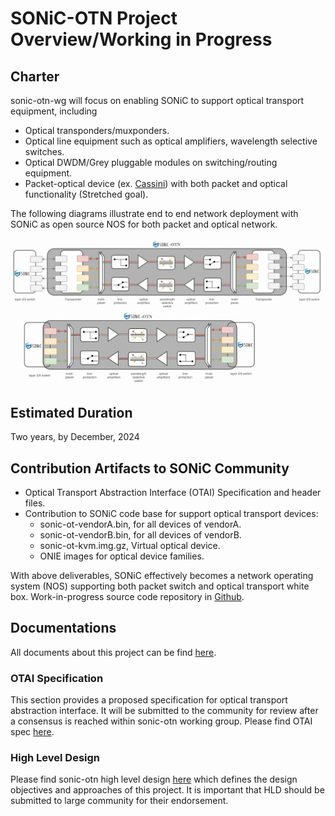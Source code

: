 
# SONiC-OTN Project Overview/Working in Progress

## Charter
sonic-otn-wg will focus on enabling SONiC to support optical transport equipment, including
* Optical transponders/muxponders.
* Optical line equipment such as optical amplifiers, wavelength selective switches.  
* Optical DWDM/Grey pluggable modules on switching/routing equipment.
* Packet-optical device (ex. [Cassini](https://telecominfraproject.com/oopt/)) with both packet and optical functionality (Stretched goal).

The following diagrams illustrate end to end network deployment with SONiC as open source NOS for both packet and optical network.

<img src="assets/sonic-otn-transponder-open-line-system.png" alt="transponder and open line system with sonic-otn" style="zoom: 50%;" />

<img src="assets/sonic-otn-packet-optical-system.png" alt="packet optical and open line system with sonic-otn" style="zoom: 40%;" />

## Estimated Duration
Two years, by  December, 2024

## Contribution Artifacts to SONiC Community
* Optical Transport Abstraction Interface (OTAI) Specification and header files. 
* Contribution to SONiC code base for support optical transport devices:
  - sonic-ot-vendorA.bin, for all devices of vendorA.
  - sonic-ot-vendorB.bin, for all devices of vendorB.
  - sonic-ot-kvm.img.gz, Virtual optical device. 
  - ONIE images for optical device families.

With above deliverables, SONiC effectively becomes a network operating system (NOS) supporting both packet switch and optical transport white box. Work-in-progress source code repository in [Github](https://github.com/zhengweitang-zwt/sonic-buildimage).

## Documentations
All documents about this project can be find [here](documentation/README.md).

### OTAI Specification
This section provides a proposed specification for optical transport abstraction interface. It will be submitted to the community for review after a consensus is reached within sonic-otn working group.
Please find OTAI spec [here](documentation/OTAI-v0.0.1.md).

### High Level Design
Please find sonic-otn high level design [here](documentation//SONiC-OTN-HLD.md) which defines the design objectives and approaches of this project. It is important that HLD should be submitted to large community for their endorsement. 
